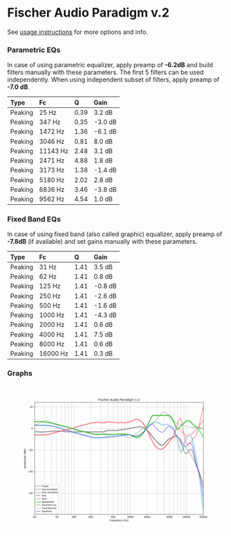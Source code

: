 # Fischer Audio Paradigm v.2
See [usage instructions](https://github.com/jaakkopasanen/AutoEq#usage) for more options and info.

### Parametric EQs
In case of using parametric equalizer, apply preamp of **-6.2dB** and build filters manually
with these parameters. The first 5 filters can be used independently.
When using independent subset of filters, apply preamp of **-7.0 dB**.

| Type    | Fc       |    Q | Gain    |
|:--------|:---------|:-----|:--------|
| Peaking | 25 Hz    | 0.39 | 3.2 dB  |
| Peaking | 347 Hz   | 0.35 | -3.0 dB |
| Peaking | 1472 Hz  | 1.36 | -6.1 dB |
| Peaking | 3046 Hz  | 0.81 | 8.0 dB  |
| Peaking | 11143 Hz | 2.48 | 3.1 dB  |
| Peaking | 2471 Hz  | 4.88 | 1.8 dB  |
| Peaking | 3173 Hz  | 1.38 | -1.4 dB |
| Peaking | 5180 Hz  | 2.02 | 2.8 dB  |
| Peaking | 6836 Hz  | 3.46 | -3.8 dB |
| Peaking | 9562 Hz  | 4.54 | 1.0 dB  |

### Fixed Band EQs
In case of using fixed band (also called graphic) equalizer, apply preamp of **-7.8dB**
(if available) and set gains manually with these parameters.

| Type    | Fc       |    Q | Gain    |
|:--------|:---------|:-----|:--------|
| Peaking | 31 Hz    | 1.41 | 3.5 dB  |
| Peaking | 62 Hz    | 1.41 | 0.8 dB  |
| Peaking | 125 Hz   | 1.41 | -0.8 dB |
| Peaking | 250 Hz   | 1.41 | -2.6 dB |
| Peaking | 500 Hz   | 1.41 | -1.6 dB |
| Peaking | 1000 Hz  | 1.41 | -4.3 dB |
| Peaking | 2000 Hz  | 1.41 | 0.6 dB  |
| Peaking | 4000 Hz  | 1.41 | 7.5 dB  |
| Peaking | 8000 Hz  | 1.41 | 0.6 dB  |
| Peaking | 16000 Hz | 1.41 | 0.3 dB  |

### Graphs
![](./Fischer%20Audio%20Paradigm%20v.2.png)